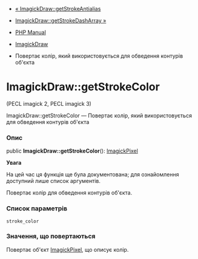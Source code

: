 - [«
ImagickDraw::getStrokeAntialias](imagickdraw.getstrokeantialias.md)
- [ImagickDraw::getStrokeDashArray
»](imagickdraw.getstrokedasharray.md)

- [PHP Manual](index.md)
- [ImagickDraw](class.imagickdraw.md)
- Повертає колір, який використовується для обведення контурів об'єкта

# ImagickDraw::getStrokeColor

(PECL imagick 2, PECL imagick 3)

ImagickDraw::getStrokeColor — Повертає колір, який використовується для обведення
контурів об'єкта

### Опис

public **ImagickDraw::getStrokeColor**():
[ImagickPixel](class.imagickpixel.md)

**Увага**

На цей час ця функція ще була документована; для
ознайомлення доступний лише список аргументів.

Повертає колір для обведення контурів об'єкта.

### Список параметрів

`stroke_color`

### Значення, що повертаються

Повертає об'єкт [ImagickPixel](class.imagickpixel.md), що описує
колір.
